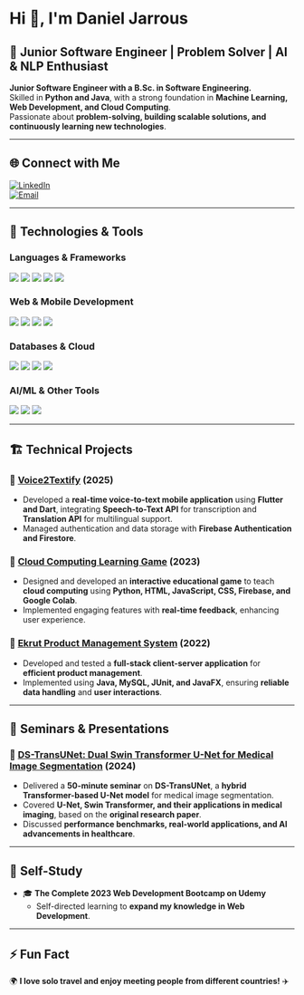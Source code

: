 # Hi 👋, I'm Daniel Jarrous  

## 🚀 Junior Software Engineer | Problem Solver | AI & NLP Enthusiast  
**Junior Software Engineer with a B.Sc. in Software Engineering.**  
Skilled in **Python and Java**, with a strong foundation in **Machine Learning, Web Development, and Cloud Computing**.  
Passionate about **problem-solving, building scalable solutions, and continuously learning new technologies**.  

---

## 🌐 Connect with Me  
[![LinkedIn](https://img.shields.io/badge/LinkedIn-0077B5?style=for-the-badge&logo=linkedin&logoColor=white)](https://www.linkedin.com/in/daniel-jarrous/)  
[![Email](https://img.shields.io/badge/Email-D14836?style=for-the-badge&logo=gmail&logoColor=white)](mailto:danial.jarrous@gmail.com)  

---

## 🔧 Technologies & Tools  

### **Languages & Frameworks**  
<p align="left">
  <img src="https://img.shields.io/badge/Python-3776AB?style=for-the-badge&logo=python&logoColor=white"/>
  <img src="https://img.shields.io/badge/Java-007396?style=for-the-badge&logo=java&logoColor=white"/>
  <img src="https://img.shields.io/badge/Dart-0175C2?style=for-the-badge&logo=dart&logoColor=white"/>
  <img src="https://img.shields.io/badge/C-00599C?style=for-the-badge&logo=c&logoColor=white"/>
  <img src="https://img.shields.io/badge/JavaScript-F7DF1E?style=for-the-badge&logo=javascript&logoColor=black"/>
</p>

### **Web & Mobile Development**  
<p align="left">
  <img src="https://img.shields.io/badge/Flutter-02569B?style=for-the-badge&logo=flutter&logoColor=white"/>
  <img src="https://img.shields.io/badge/Node.js-339933?style=for-the-badge&logo=nodedotjs&logoColor=white"/>
  <img src="https://img.shields.io/badge/React-61DAFB?style=for-the-badge&logo=react&logoColor=black"/>
  <img src="https://img.shields.io/badge/Bootstrap-7952B3?style=for-the-badge&logo=bootstrap&logoColor=white"/>
</p>

### **Databases & Cloud**  
<p align="left">
  <img src="https://img.shields.io/badge/Firebase-FFCA28?style=for-the-badge&logo=firebase&logoColor=black"/>
  <img src="https://img.shields.io/badge/MongoDB-47A248?style=for-the-badge&logo=mongodb&logoColor=white"/>
  <img src="https://img.shields.io/badge/MySQL-4479A1?style=for-the-badge&logo=mysql&logoColor=white"/>
  <img src="https://img.shields.io/badge/PostgreSQL-336791?style=for-the-badge&logo=postgresql&logoColor=white"/>
</p>

### **AI/ML & Other Tools**  
<p align="left">
  <img src="https://img.shields.io/badge/TensorFlow-FF6F00?style=for-the-badge&logo=tensorflow&logoColor=white"/>
  <img src="https://img.shields.io/badge/Linux-FCC624?style=for-the-badge&logo=linux&logoColor=black"/>
  <img src="https://img.shields.io/badge/VS%20Code-007ACC?style=for-the-badge&logo=visual-studio-code&logoColor=white"/>
</p>

---

## 🏗️ Technical Projects  

### 🔹 [Voice2Textify](https://github.com/danial456j/Voice2Textify) (2025)  
- Developed a **real-time voice-to-text mobile application** using **Flutter and Dart**, integrating **Speech-to-Text API** for transcription and **Translation API** for multilingual support.  
- Managed authentication and data storage with **Firebase Authentication and Firestore**.  

### 🔹 [Cloud Computing Learning Game](https://github.com/danial456j/Cloud-Computing-City-Game) (2023)  
- Designed and developed an **interactive educational game** to teach **cloud computing** using **Python, HTML, JavaScript, CSS, Firebase, and Google Colab**.  
- Implemented engaging features with **real-time feedback**, enhancing user experience.  

### 🔹 [Ekrut Product Management System](https://github.com/danial456j/Ekrut) (2022)  
- Developed and tested a **full-stack client-server application** for **efficient product management**.  
- Implemented using **Java, MySQL, JUnit, and JavaFX**, ensuring **reliable data handling** and **user interactions**.  

---

## 🎤 Seminars & Presentations  

### 🔹 [DS-TransUNet: Dual Swin Transformer U-Net for Medical Image Segmentation](https://github.com/danial456j/DS-TransUNet-Seminar) (2024)  
- Delivered a **50-minute seminar** on **DS-TransUNet**, a **hybrid Transformer-based U-Net model** for medical image segmentation.  
- Covered **U-Net, Swin Transformer, and their applications in medical imaging**, based on the **original research paper**.  
- Discussed **performance benchmarks, real-world applications, and AI advancements in healthcare**.  

---

## 📜 Self-Study  
- 🎓 **The Complete 2023 Web Development Bootcamp on Udemy**  
  - Self-directed learning to **expand my knowledge in Web Development**.  

---

## ⚡ Fun Fact  
🌍 **I love solo travel and enjoy meeting people from different countries!** ✈️  
